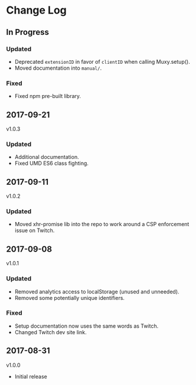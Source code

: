 # Change Log

## In Progress

### Updated
- Deprecated `extensionID` in favor of `clientID` when calling Muxy.setup().
- Moved documentation into `manual/`.

### Fixed
- Fixed npm pre-built library.

## 2017-09-21
v1.0.3

### Updated
- Additional documentation.
- Fixed UMD ES6 class fighting.

## 2017-09-11
v1.0.2

### Updated
- Moved xhr-promise lib into the repo to work around a CSP enforcement issue on Twitch.


## 2017-09-08
v1.0.1

### Updated
- Removed analytics access to localStorage (unused and unneeded).
- Removed some potentially unique identifiers.

### Fixed
- Setup documentation now uses the same words as Twitch.
- Changed Twitch dev site link.


## 2017-08-31
v1.0.0

- Initial release
